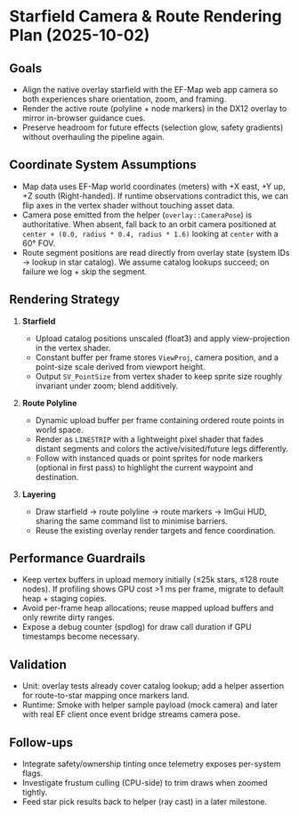 # Starfield Camera & Route Rendering Plan (2025-10-02)

## Goals
- Align the native overlay starfield with the EF-Map web app camera so both experiences share orientation, zoom, and framing.
- Render the active route (polyline + node markers) in the DX12 overlay to mirror in-browser guidance cues.
- Preserve headroom for future effects (selection glow, safety gradients) without overhauling the pipeline again.

## Coordinate System Assumptions
- Map data uses EF-Map world coordinates (meters) with +X east, +Y up, +Z south (Right-handed). If runtime observations contradict this, we can flip axes in the vertex shader without touching asset data.
- Camera pose emitted from the helper (`overlay::CameraPose`) is authoritative. When absent, fall back to an orbit camera positioned at `center + (0.0, radius * 0.4, radius * 1.6)` looking at `center` with a 60° FOV.
- Route segment positions are read directly from overlay state (system IDs → lookup in star catalog). We assume catalog lookups succeed; on failure we log + skip the segment.

## Rendering Strategy
1. **Starfield**
   - Upload catalog positions unscaled (float3) and apply view-projection in the vertex shader.
   - Constant buffer per frame stores `ViewProj`, camera position, and a point-size scale derived from viewport height.
   - Output `SV_PointSize` from vertex shader to keep sprite size roughly invariant under zoom; blend additively.

2. **Route Polyline**
   - Dynamic upload buffer per frame containing ordered route points in world space.
   - Render as `LINESTRIP` with a lightweight pixel shader that fades distant segments and colors the active/visited/future legs differently.
   - Follow with instanced quads or point sprites for node markers (optional in first pass) to highlight the current waypoint and destination.

3. **Layering**
   - Draw starfield → route polyline → route markers → ImGui HUD, sharing the same command list to minimise barriers.
   - Reuse the existing overlay render targets and fence coordination.

## Performance Guardrails
- Keep vertex buffers in upload memory initially (≤25k stars, ≤128 route nodes). If profiling shows GPU cost >1 ms per frame, migrate to default heap + staging copies.
- Avoid per-frame heap allocations; reuse mapped upload buffers and only rewrite dirty ranges.
- Expose a debug counter (spdlog) for draw call duration if GPU timestamps become necessary.

## Validation
- Unit: overlay tests already cover catalog lookup; add a helper assertion for route-to-star mapping once markers land.
- Runtime: Smoke with helper sample payload (mock camera) and later with real EF client once event bridge streams camera pose.

## Follow-ups
- Integrate safety/ownership tinting once telemetry exposes per-system flags.
- Investigate frustum culling (CPU-side) to trim draws when zoomed tightly.
- Feed star pick results back to helper (ray cast) in a later milestone.
